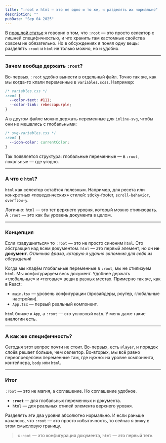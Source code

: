 ```yaml
---
title: ":root и html — это не одно и то же, и разделять их нормально"
description: ""
pubDate: "Sep 04 2025"
---
```


В [прошлой статье](/blog/css/why-root) я говорил о том, что `:root` — это просто селектор с лишней специфичностью, и что хранить там кастомные свойства совсем не обязательно. Но в обсуждениях я понял одну вещь: разделять `:root` и `html` не только можно, но и удобно.

---

### Зачем вообще держать `:root`?

Во-первых, `:root` удобно вынести в отдельный файл. Точно так же, как мы когда-то клали переменные в `variables.scss`.
Например:

```css
/* variables.css */
:root {
  --color-text: #111;
  --color-link: rebeccapurple;
}
````

А в другом файле можно держать переменные для `inline-svg`, чтобы они не мешались с глобальными:

```css
/* svg-variables.css */
:root {
  --icon-color: currentColor;
}
```

Так появляется структура: глобальные переменные — в `:root`, локальные — где угодно.

---

### А что с `html`?

`html` как селектор остаётся полезным.
Например, для ресета или конкретных «поведенческих» стилей: sticky-footer, `scroll-behavior`, `overflow-y`.

Логично: `html` — это тег верхнего уровня, который можно стилизовать. А `:root` — это как бы уровень документа в целом.

---

### Концепция

Если «задушниться» то `:root` — это не просто синоним `html`. Это абстракция над всем документом.
`html` — это первый элемент, но он **не документ**. _Отличная фраза, которую я удачно запомнил для себя из обсуждений_

Когда мы кладём глобальные переменные в `:root`, мы не стилизуем `html`. Мы конфигурируем весь документ. Удобнее держать «глобальные» и «теговые» вещи в разных местах.
Примерно так же, как в React:

* `main.tsx` — уровень конфигурации (провайдеры, роутер, глобальные настройки).
* `App.tsx` — первый реальный компонент.

`html` ближе к `App`, а `:root` — это условный `main`. У меня даже такие аналогии есть.

---

### А как же специфичность?

Сегодня этот вопрос почти не стоит.
Во-первых, есть `@layer`, и порядок слоёв решает больше, чем селектор.
Во-вторых, мы всё равно переопределяем переменные там, где нужно: на уровне компонента, контейнера, `body` или `html`.

---

### Итог

`:root` — это не магия, а соглашение. Но соглашение удобное.

* **`:root`** — для глобальных переменных и документа.
* **`html`** — для реальных стилей элемента верхнего уровня.

Разделять эти два уровня абсолютно нормально. И если раньше казалось, что `:root` — это просто избыточность, то сейчас я вижу в этом смысловую границу.

> «`:root` — это конфигурация документа, `html` — это первый тег».

